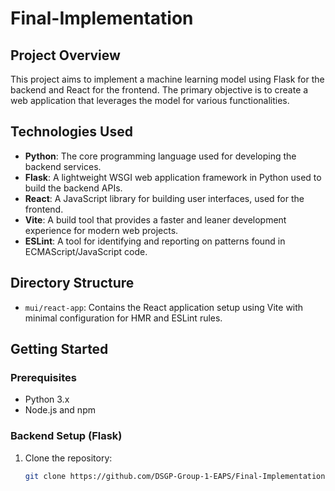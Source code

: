 # Final-Implementation

## Project Overview
This project aims to implement a machine learning model using Flask for the backend and React for the frontend. The primary objective is to create a web application that leverages the model for various functionalities.

## Technologies Used
- **Python**: The core programming language used for developing the backend services.
- **Flask**: A lightweight WSGI web application framework in Python used to build the backend APIs.
- **React**: A JavaScript library for building user interfaces, used for the frontend.
- **Vite**: A build tool that provides a faster and leaner development experience for modern web projects.
- **ESLint**: A tool for identifying and reporting on patterns found in ECMAScript/JavaScript code.

## Directory Structure
- `mui/react-app`: Contains the React application setup using Vite with minimal configuration for HMR and ESLint rules.

## Getting Started

### Prerequisites
- Python 3.x
- Node.js and npm

### Backend Setup (Flask)
1. Clone the repository:
    ```bash
    git clone https://github.com/DSGP-Group-1-EAPS/Final-Implementation ▋
